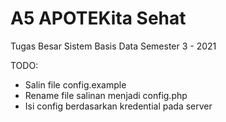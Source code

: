 # A5 APOTEKita Sehat
Tugas Besar Sistem Basis Data Semester 3 - 2021

TODO:
- Salin file config.example
- Rename file salinan menjadi config.php
- Isi config berdasarkan kredential pada server